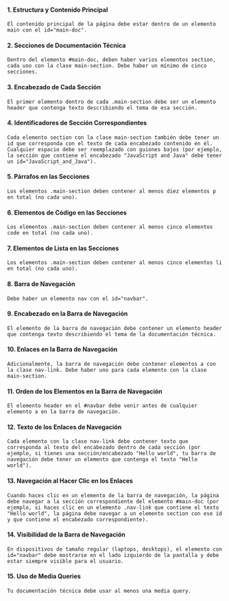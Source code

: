 #### 1. Estructura y Contenido Principal

    El contenido principal de la página debe estar dentro de un elemento main con el id="main-doc".

#### 2. Secciones de Documentación Técnica

    Dentro del elemento #main-doc, deben haber varios elementos section, cada uno con la clase main-section. Debe haber un mínimo de cinco secciones.

#### 3. Encabezado de Cada Sección

    El primer elemento dentro de cada .main-section debe ser un elemento header que contenga texto describiendo el tema de esa sección.

#### 4. Identificadores de Sección Correspondientes

    Cada elemento section con la clase main-section también debe tener un id que corresponda con el texto de cada encabezado contenido en él. Cualquier espacio debe ser reemplazado con guiones bajos (por ejemplo, la sección que contiene el encabezado "JavaScript and Java" debe tener un id="JavaScript_and_Java").

#### 5. Párrafos en las Secciones

    Los elementos .main-section deben contener al menos diez elementos p en total (no cada uno).

#### 6. Elementos de Código en las Secciones

    Los elementos .main-section deben contener al menos cinco elementos code en total (no cada uno).

#### 7. Elementos de Lista en las Secciones

    Los elementos .main-section deben contener al menos cinco elementos li en total (no cada uno).

#### 8. Barra de Navegación

    Debe haber un elemento nav con el id="navbar".

#### 9. Encabezado en la Barra de Navegación

    El elemento de la barra de navegación debe contener un elemento header que contenga texto describiendo el tema de la documentación técnica.

#### 10. Enlaces en la Barra de Navegación

    Adicionalmente, la barra de navegación debe contener elementos a con la clase nav-link. Debe haber uno para cada elemento con la clase main-section.

#### 11. Orden de los Elementos en la Barra de Navegación

    El elemento header en el #navbar debe venir antes de cualquier elemento a en la barra de navegación.

#### 12. Texto de los Enlaces de Navegación

    Cada elemento con la clase nav-link debe contener texto que corresponda al texto del encabezado dentro de cada sección (por ejemplo, si tienes una sección/encabezado "Hello world", tu barra de navegación debe tener un elemento que contenga el texto "Hello world").

#### 13. Navegación al Hacer Clic en los Enlaces

    Cuando haces clic en un elemento de la barra de navegación, la página debe navegar a la sección correspondiente del elemento #main-doc (por ejemplo, si haces clic en un elemento .nav-link que contiene el texto "Hello world", la página debe navegar a un elemento section con ese id y que contiene el encabezado correspondiente).

#### 14. Visibilidad de la Barra de Navegación

    En dispositivos de tamaño regular (laptops, desktops), el elemento con id="navbar" debe mostrarse en el lado izquierdo de la pantalla y debe estar siempre visible para el usuario.

#### 15. Uso de Media Queries

    Tu documentación técnica debe usar al menos una media query.
